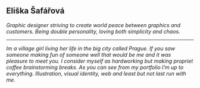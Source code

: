## Eliška Šafářová ##

*Graphic designer striving to create world peace between graphics and customers. Being double personality, loving both simplicity and chaos.*

- - -

*Im a village girl living her life in the big city called Prague. If you saw someone making fun of someone well that would be me and it was pleasure to meet you. I consider myself as hardworking but making propriet coffee brainstorming breaks. As you can see from my portfolio I’m up to everything. Illustration, visual identity, web and least but not last run with me.*
